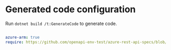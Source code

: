 # Generated code configuration

Run `dotnet build /t:GenerateCode` to generate code.

``` yaml

azure-arm: true
require: https://github.com/openapi-env-test/azure-rest-api-specs/blob/08ecefd181158151d5cf53b93a2089c19761c185/specification/containerservice/resource-manager/readme.md

```
